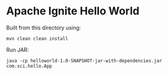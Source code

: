 # Apache Ignite Hello World

Built from this directory using:

```mvn clean clean install```

Run JAR:

```java -cp helloworld-1.0-SNAPSHOT-jar-with-dependencies.jar com.sci.hello.App```
